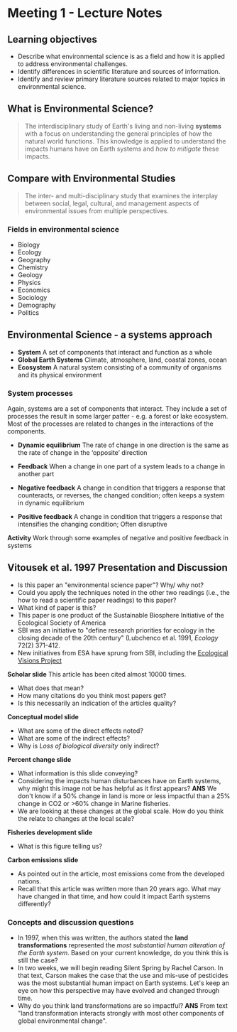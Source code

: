# Meeting 1 - Lecture Notes

## Learning objectives

* Describe what environmental science is as a field and how it is applied to address environmental challenges.
* Identify differences in scientific literature and sources of information.
* Identify and review primary literature sources related to major topics in environmental science.

## What is Environmental Science?

> The interdisciplinary study of Earth's living and non-living **systems** with a focus on understanding the general principles of how the natural world functions. This knowledge is applied to understand the impacts humans have on Earth systems and *how to mitigate* these impacts.

## Compare with Environmental Studies

> The inter- and multi-disciplinary study that examines the interplay between social, legal, cultural, and management aspects of environmental issues from multiple perspectives. 

### Fields in environmental science

* Biology
* Ecology
* Geography
* Chemistry
* Geology
* Physics
* Economics
* Sociology
* Demography
* Politics

## Environmental Science - a systems approach

* **System** A set of components that interact and function as a whole
* **Global Earth Systems** Climate, atmosphere, land, coastal zones, ocean
* **Ecosystem** A natural system consisting of a community of organisms and its physical environment

### System processes

Again, systems are a set of components that interact. They include a set of processes the result in some larger patter - e.g. a forest or lake ecosystem.
Most of the processes are related to changes in the interactions of the components.

* **Dynamic equilibrium** The rate of change in one direction is the same as the rate of change in the ‘opposite’ direction

* **Feedback** When a change in one part of a system leads to a change in another part

* **Negative feedback** A change in condition that triggers a response that counteracts, or reverses, the changed condition; often keeps a system in dynamic equilibrium

* **Positive feedback** A change in condition that triggers a response that intensifies the changing condition; Often disruptive

**Activity** Work through some examples of negative and positive feedback in systems


## Vitousek et al. 1997 Presentation and Discussion

* Is this paper an "environmental science paper"? Why/ why not?
* Could you apply the techniques noted in the other two readings (i.e., the how to read a scientific paper readings) to this paper?
* What kind of paper is this?
* This paper is one product of the Sustainable Biosphere Initiative of the Ecological Society of America
* SBI was an initiative to "define research priorities for ecology in the closing decade of the 20th century" (Lubchenco et al. 1991, *Ecology* 72(2) 371-412.
* New initiatives from ESA have sprung from SBI, including the [Ecological Visions Project](https://www.esa.org/ecovisions/ev_projects/about_project.php)

**Scholar slide** This article has been cited almost 10000 times. 

* What does that mean? 
* How many citations do you think most papers get? 
* Is this necessarily an indication of the articles quality?

**Conceptual model slide** 

* What are some of the direct effects noted?
* What are some of the indirect effects?
* Why is *Loss of biological diversity* only indirect?

**Percent change slide**

* What information is this slide conveying? 
* Considering the impacts human disturbances have on Earth systems, why might this image not be has helpful as it first appears? **ANS** We don't know if a 50% change in land is more or less impactful than a 25% change in CO2 or >60% change in Marine fisheries.
* We are looking at these changes at the global scale. How do you think the relate to changes at the local scale?

**Fisheries development slide**

* What is this figure telling us?

**Carbon emissions slide**

* As pointed out in the article, most emissions come from the developed nations.
* Recall that this article was written more than 20 years ago. What may have changed in that time, and how could it impact Earth systems differently?

### Concepts and discussion questions

* In 1997, when this was written, the authors stated the **land transformations** represented the *most substantial human alteration of the Earth system*. Based on your current knowledge, do you think this is still the case?
* In two weeks, we will begin reading Silent Spring by Rachel Carson. In that text, Carson makes the case that the use and mis-use of pesticides was the most substantial human impact on Earth systems. Let's keep an eye on how this perspective may have evolved and changed through time.
* Why do you think land transformations are so impactful? **ANS** From text "land transformation interacts strongly with most other components of global environmental change".
